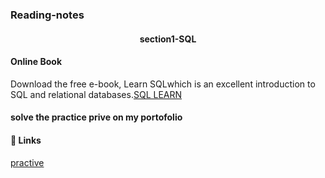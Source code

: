 
### Reading-notes
<h4 align="center">section1-SQL</h4>

#### Online Book

Download the free e-book, Learn SQLwhich is an excellent introduction to SQL and relational databases.[SQL LEARN](https://landing.chartio.com/download-learn-sql)


#### solve the practice prive on my portofolio
#### 🔗 Links
[practive](/AllReadMeFile/READMESQL.md)




